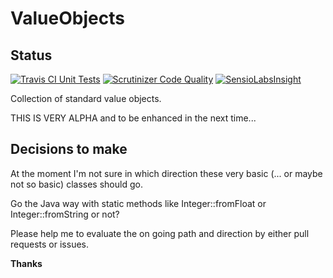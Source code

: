 # ValueObjects

## Status
[![Travis CI Unit Tests][2]][1]
[![Scrutinizer Code Quality](https://scrutinizer-ci.com/g/masthowasli/ValueObjects/badges/quality-score.png?b=master)](https://scrutinizer-ci.com/g/masthowasli/ValueObjects/?branch=master)
[![SensioLabsInsight](https://insight.sensiolabs.com/projects/02bedf34-7913-4e3f-9975-58f63c37794b/mini.png)](https://insight.sensiolabs.com/projects/02bedf34-7913-4e3f-9975-58f63c37794b)

Collection of standard value objects.

THIS IS VERY ALPHA and to be enhanced in the next time...

## Decisions to make

At the moment I'm not sure in which direction these very basic (... or maybe not so basic) classes should go.

Go the Java way with static methods like Integer::fromFloat or Integer::fromString or not?

Please help me to evaluate the on going path and direction by either pull requests or issues.

__Thanks__

[1]: https://travis-ci.org/masthowasli/ValueObjects
[2]: https://api.travis-ci.org/masthowasli/ValueObjects.svg (build status)
